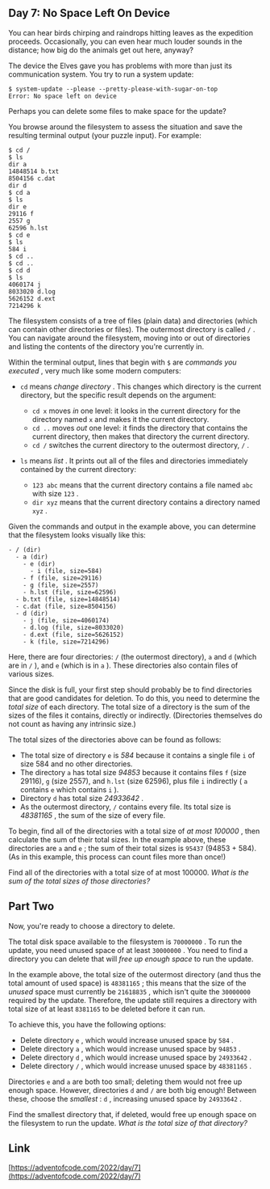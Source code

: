 ## Day 7: No Space Left On Device

You can hear birds chirping and raindrops hitting leaves as the expedition proceeds. Occasionally, you can even hear much louder sounds in the distance; how big do the animals get out here, anyway?

The device the Elves gave you has problems with more than just its communication system. You try to run a system update:

```
$ system-update --please --pretty-please-with-sugar-on-top
Error: No space left on device
```

Perhaps you can delete some files to make space for the update?

You browse around the filesystem to assess the situation and save the resulting terminal output (your puzzle input). For example:

```
$ cd /
$ ls
dir a
14848514 b.txt
8504156 c.dat
dir d
$ cd a
$ ls
dir e
29116 f
2557 g
62596 h.lst
$ cd e
$ ls
584 i
$ cd ..
$ cd ..
$ cd d
$ ls
4060174 j
8033020 d.log
5626152 d.ext
7214296 k
```

The filesystem consists of a tree of files (plain data) and directories (which can contain other directories or files). The outermost directory is called `/` . You can navigate around the filesystem, moving into or out of directories and listing the contents of the directory you're currently in.

Within the terminal output, lines that begin with `$` are _commands you executed_ , very much like some modern computers:

- `cd` means _change directory_ . This changes which directory is the current directory, but the specific result depends on the argument:

  - `cd x` moves _in_ one level: it looks in the current directory for the directory named `x` and makes it the current directory.
  - `cd ..` moves _out_ one level: it finds the directory that contains the current directory, then makes that directory the current directory.
  - `cd /` switches the current directory to the outermost directory, `/` .

- `ls` means _list_ . It prints out all of the files and directories immediately contained by the current directory:

  - `123 abc` means that the current directory contains a file named `abc` with size `123` .
  - `dir xyz` means that the current directory contains a directory named `xyz` .

Given the commands and output in the example above, you can determine that the filesystem looks visually like this:

```
- / (dir)
  - a (dir)
    - e (dir)
      - i (file, size=584)
    - f (file, size=29116)
    - g (file, size=2557)
    - h.lst (file, size=62596)
  - b.txt (file, size=14848514)
  - c.dat (file, size=8504156)
  - d (dir)
    - j (file, size=4060174)
    - d.log (file, size=8033020)
    - d.ext (file, size=5626152)
    - k (file, size=7214296)
```

Here, there are four directories: `/` (the outermost directory), `a` and `d` (which are in `/` ), and `e` (which is in `a` ). These directories also contain files of various sizes.

Since the disk is full, your first step should probably be to find directories that are good candidates for deletion. To do this, you need to determine the _total size_ of each directory. The total size of a directory is the sum of the sizes of the files it contains, directly or indirectly. (Directories themselves do not count as having any intrinsic size.)

The total sizes of the directories above can be found as follows:

- The total size of directory `e` is _584_ because it contains a single file `i` of size 584 and no other directories.
- The directory `a` has total size _94853_ because it contains files `f` (size 29116), `g` (size 2557), and `h.lst` (size 62596), plus file `i` indirectly ( `a` contains `e` which contains `i` ).
- Directory `d` has total size _24933642_ .
- As the outermost directory, `/` contains every file. Its total size is _48381165_ , the sum of the size of every file.

To begin, find all of the directories with a total size of _at most 100000_ , then calculate the sum of their total sizes. In the example above, these directories are `a` and `e` ; the sum of their total sizes is `95437` (94853 + 584). (As in this example, this process can count files more than once!)

Find all of the directories with a total size of at most 100000. _What is the sum of the total sizes of those directories?_

## Part Two

Now, you're ready to choose a directory to delete.

The total disk space available to the filesystem is `70000000` . To run the update, you need unused space of at least `30000000` . You need to find a directory you can delete that will _free up enough space_ to run the update.

In the example above, the total size of the outermost directory (and thus the total amount of used space) is `48381165` ; this means that the size of the _unused_ space must currently be `21618835` , which isn't quite the `30000000` required by the update. Therefore, the update still requires a directory with total size of at least `8381165` to be deleted before it can run.

To achieve this, you have the following options:

- Delete directory `e` , which would increase unused space by `584` .
- Delete directory `a` , which would increase unused space by `94853` .
- Delete directory `d` , which would increase unused space by `24933642` .
- Delete directory `/` , which would increase unused space by `48381165` .

Directories `e` and `a` are both too small; deleting them would not free up enough space. However, directories `d` and `/` are both big enough! Between these, choose the _smallest_ : `d` , increasing unused space by `24933642` .

Find the smallest directory that, if deleted, would free up enough space on the filesystem to run the update. _What is the total size of that directory?_

## Link

[https://adventofcode.com/2022/day/7](https://adventofcode.com/2022/day/7)
